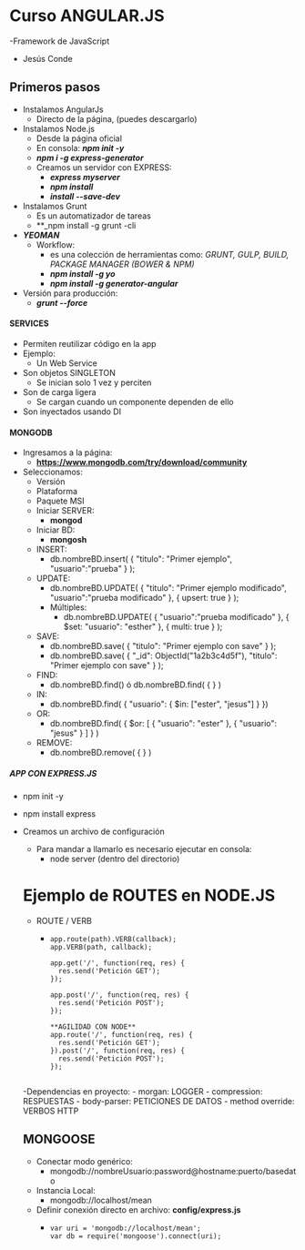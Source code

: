 # Curso ANGULAR.JS

-Framework de JavaScript

- Jesús Conde

## Primeros pasos

- Instalamos AngularJs
  - Directo de la página, (puedes descargarlo)
- Instalamos Node.js
  - Desde la página oficial
  - En consola: **_npm init -y_**
  - **_npm i -g express-generator_**
  - Creamos un servidor con EXPRESS:
    -  **_express myserver_**
    -  **_npm install_**
    -  **_install --save-dev_**
- Instalamos Grunt
  - Es un automatizador de tareas
  - **_npm install -g grunt -cli
- **_YEOMAN_**
  - Workflow: 
    - es una colección de herramientas como: _GRUNT, GULP, BUILD, PACKAGE MANAGER (BOWER & NPM)_
    - **_npm install -g yo_**
    - **_npm install -g generator-angular_**
- Versión para producción:
  - **_grunt --force_**

#### SERVICES

- Permiten reutilizar código en la app
- Ejemplo:
  - Un Web Service
- Son objetos SINGLETON
  - Se inician solo 1 vez y perciten
- Son de carga ligera
  - Se cargan cuando un componente dependen de ello
- Son inyectados usando DI

#### MONGODB

- Ingresamos a la página:
  - **https://www.mongodb.com/try/download/community**
- Seleccionamos:
  - Versión
  - Plataforma
  - Paquete MSI
  - Iniciar SERVER:
    - **mongod**
  - Iniciar BD:
    - **mongosh**
  - INSERT:
    - db.nombreBD.insert( { "titulo": "Primer ejemplo", "usuario":"prueba" } );
  - UPDATE:
    - db.nombreBD.UPDATE( { "titulo": "Primer ejemplo modificado", "usuario":"prueba modificado" }, { upsert: true } );
    - Múltiples:
      - db.nombreBD.UPDATE( { "usuario":"prueba modificado" }, { $set: "usuario": "esther" }, { multi: true } );
  - SAVE:
    - db.nombreBD.save( { "titulo": "Primer ejemplo con save" } );
    - db.nombreBD.save( { "_id": ObjectId("1a2b3c4d5f"), "titulo": "Primer ejemplo con save" } );
  - FIND:
    - db.nombreBD.find() ó db.nombreBD.find( { } )
  - IN:
    - db.nombreBD.find( { "usuario": { $in: ["ester", "jesus"] } })
  - OR:
    - db.nombreBD.find( { $or: [ { "usuario": "ester" }, { "usuario": "jesus" } ] } )
  - REMOVE:
    - db.nombreBD.remove( { } )

##### APP CON EXPRESS.JS

- npm init -y
- npm install express
- Creamos un archivo de configuración
  - Para mandar a llamarlo es necesario ejecutar en consola:
    - node server (dentro del directorio)

  # Ejemplo de ROUTES en NODE.JS
    - ROUTE / VERB
      - ```
        app.route(path).VERB(callback);
        app.VERB(path, callback);

        app.get('/', function(req, res) {
          res.send('Petición GET');
        });

        app.post('/', function(req, res) {
          res.send('Petición POST');
        });

        **AGILIDAD CON NODE**
        app.route('/', function(req, res) {
          res.send('Petición GET');
        }).post('/', function(req, res) {
          res.send('Petición POST');
        });
      ```
    -Dependencias en proyecto:
      - morgan: LOGGER
      - compression: RESPUESTAS
      - body-parser: PETICIONES DE DATOS
      - method override: VERBOS HTTP

  ## MONGOOSE

  - Conectar modo genérico:
    - mongodb://nombreUsuario:password@hostname:puerto/basedato
  - Instancia Local:
    - mongodb://localhost/mean
  - Definir conexión directo en archivo: **config/express.js**
    - ```
      var uri = 'mongodb://localhost/mean';
      var db = require('mongoose').connect(uri);
    ``` 